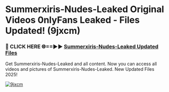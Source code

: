# Summerxiris-Nudes-Leaked Original Videos 0nlyFans Leaked - Files Updated! (9jxcm)

<h3>🔴 CLICK HERE 🌐==►► <a href="https://tinyurl.com/4mcuefdz" rel="nofollow">Summerxiris-Nudes-Leaked Updated Files</a></h3>

Get Summerxiris-Nudes-Leaked and all content. Now you can access all videos and pictures of Summerxiris-Nudes-Leaked. New Updated Files 2025!

[![9jxcm](https://i.imgur.com/StAQSOY.gif)](https://tinyurl.com/4mcuefdz)
